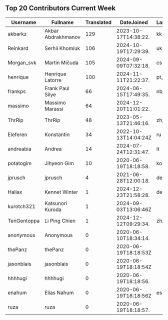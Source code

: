 ## Top 20 Contributors Current Week ##
|Username|Fullname|Translated|DateJoined|Language|
|--------|--------|----------|----------|-------|
|akbarkz|Akbar Abdrakhmanov|129|2023-10-17T14:38:22.|kk|
|Reinkard|Serhii Khomiuk|106|2024-10-19T17:29:39.|uk|
|Morgan_svk|Martin Mičuda|105|2024-09-09T07:32:18.|cs|
|henrique|Henrique Latorre|100|2024-11-11T21:22:37.|pt_BR|
|frankps|Frank Paul Silye|66|2024-06-15T17:49:35.|nb_NO|
|massimo|Massimo Marassi|64|2024-12-20T11:01:22.||
|ThrRip|ThrRip|48|2023-05-13T21:46:16.|zh_Hans|
|Eleferen|Konstantin|34|2022-10-13T14:04:24Z|ru|
|andreabia|Andrea|14|2024-07-24T12:31:47.|it|
|potatogim|Jihyeon Gim|10|2020-06-19T18:18:58.|ko|
|jprusch|jprusch|4|2021-06-28T12:00:18.|de|
|Haliax|Kennet Winter|1|2024-12-23T21:58:28.|de|
|kurotch321|Katsunori Kuroda|1|2024-09-03T13:06:46Z||
|TenGentoppa|Li Ping Chien|1|2024-12-12T09:29:34.|zh_Hant|
|anonymous|Anonymous|0|2020-06-10T18:34:14.||
|thePanz|thePanz|0|2020-06-19T18:18:53Z||
|jasonblais|jasonblais|0|2020-06-19T18:18:54Z||
|hhhhugi|hhhhugi|0|2020-06-19T18:18:56.||
|enahum|Elias  Nahum|0|2020-06-19T18:18:56Z|es|
|ruza|ruza|0|2020-06-19T18:18:57.||
